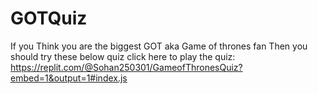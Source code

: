 # GOTQuiz
If you Think you are the biggest GOT aka Game of thrones fan
Then you should try these below quiz
click here to play the quiz: https://replit.com/@Sohan250301/GameofThronesQuiz?embed=1&output=1#index.js
